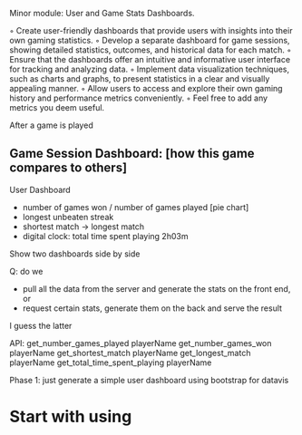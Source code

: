 Minor module: User and Game Stats Dashboards.
	
◦ Create user-friendly dashboards that provide users with insights into their own gaming statistics.
◦ Develop a separate dashboard for game sessions, showing detailed statistics, outcomes, and historical data for each match.
◦ Ensure that the dashboards offer an intuitive and informative user interface for tracking and analyzing data.
◦ Implement data visualization techniques, such as charts and graphs, to present statistics in a clear and visually appealing manner.
◦ Allow users to access and explore their own gaming history and performance metrics conveniently.
◦ Feel free to add any metrics you deem useful.

After a game is played

Game Session Dashboard:
[how this game compares to others]
- 

User Dashboard
- number of games won / number of games played [pie chart]
- longest unbeaten streak
- shortest match -> longest match
- digital clock: total time spent playing 2h03m

Show two dashboards side by side

Q: do we 
- pull all the data from the server and generate the stats on the front end, or 
- request certain stats, generate them on the back and serve the result

I guess the latter

API:
get_number_games_played playerName
get_number_games_won playerName
get_shortest_match playerName
get_longest_match playerName
get_total_time_spent_playing playerName

Phase 1: just generate a simple user dashboard using bootstrap for datavis

# Start with using 